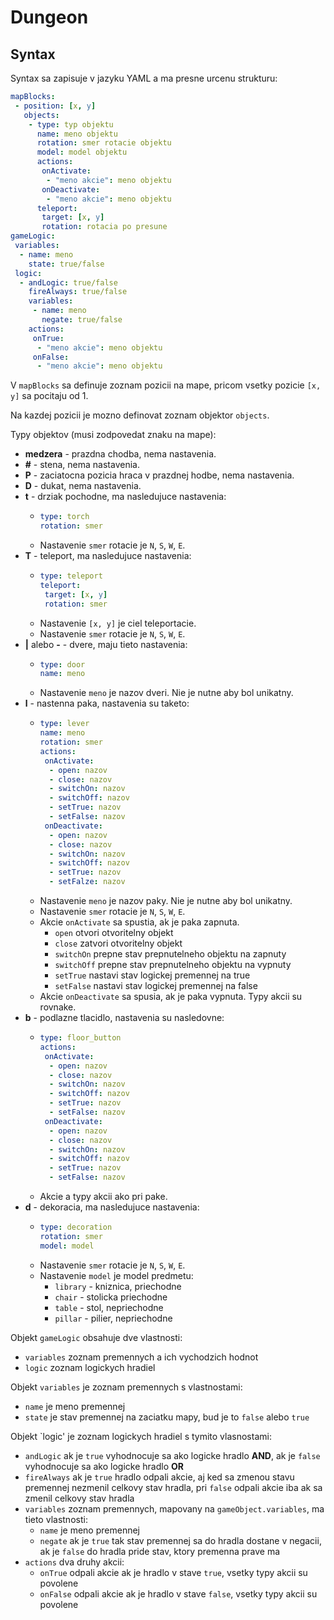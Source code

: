 Dungeon
=======

Syntax
------

Syntax sa zapisuje v jazyku YAML a ma presne urcenu strukturu:

```yaml
mapBlocks:
 - position: [x, y]
   objects:
    - type: typ objektu
      name: meno objektu
      rotation: smer rotacie objektu
      model: model objektu
      actions:
       onActivate:
        - "meno akcie": meno objektu
       onDeactivate:
        - "meno akcie": meno objektu
      teleport:
       target: [x, y]
       rotation: rotacia po presune
gameLogic:
 variables:
  - name: meno
    state: true/false
 logic:
  - andLogic: true/false
    fireAlways: true/false
    variables:
     - name: meno
       negate: true/false
    actions:
     onTrue:
      - "meno akcie": meno objektu
     onFalse:
      - "meno akcie": meno objektu
```

V `mapBlocks` sa definuje zoznam pozicii na mape, pricom vsetky pozicie `[x, y]` sa pocitaju od 1.

Na kazdej pozicii je mozno definovat zoznam objektor `objects`.

Typy objektov (musi zodpovedat znaku na mape):

 * **medzera** - prazdna chodba, nema nastavenia.
 * **#** - stena, nema nastavenia.
 * **P** - zaciatocna pozicia hraca v prazdnej hodbe, nema nastavenia.
 * **D** - dukat, nema nastavenia.
 * **t** - drziak pochodne, ma nasledujuce nastavenia:
   * ```yaml
     type: torch
     rotation: smer
     ```
   * Nastavenie `smer` rotacie je `N`, `S`, `W`, `E`.
 * **T** - teleport, ma nasledujuce nastavenia:
   * ```yaml
     type: teleport
     teleport:
      target: [x, y]
      rotation: smer
     ```
   * Nastavenie `[x, y]` je ciel teleportacie.
   * Nastavenie `smer` rotacie je `N`, `S`, `W`, `E`.
 * **|** alebo **-** - dvere, maju tieto nastavenia:
   * ```yaml
     type: door
     name: meno
     ```
   * Nastavenie `meno` je nazov dveri. Nie je nutne aby bol unikatny.
 * **l** - nastenna paka, nastavenia su taketo:
   * ```yaml
     type: lever
     name: meno
     rotation: smer
     actions:
      onActivate:
       - open: nazov
       - close: nazov
       - switchOn: nazov
       - switchOff: nazov
       - setTrue: nazov
       - setFalse: nazov
      onDeactivate:
       - open: nazov
       - close: nazov
       - switchOn: nazov
       - switchOff: nazov  
       - setTrue: nazov
       - setFalze: nazov
     ```
   * Nastavenie `meno` je nazov paky. Nie je nutne aby bol unikatny.
   * Nastavenie `smer` rotacie je `N`, `S`, `W`, `E`.
   * Akcie `onActivate` sa spustia, ak je paka zapnuta.
     * `open` otvori otvoritelny objekt
     * `close` zatvori otvoritelny objekt
     * `switchOn` prepne stav prepnutelneho objektu na zapnuty
     * `switchOff` prepne stav prepnutelneho objektu na vypnuty
     * `setTrue` nastavi stav logickej premennej na true
     * `setFalse` nastavi stav logickej premennej na false
   * Akcie `onDeactivate` sa spusia, ak je paka vypnuta. Typy akcii su rovnake.
 * **b** - podlazne tlacidlo, nastavenia su nasledovne:
   * ```yaml
     type: floor_button
     actions:
      onActivate:
       - open: nazov
       - close: nazov
       - switchOn: nazov
       - switchOff: nazov
       - setTrue: nazov
       - setFalse: nazov       
      onDeactivate:
       - open: nazov
       - close: nazov
       - switchOn: nazov
       - switchOff: nazov 
       - setTrue: nazov
       - setFalse: nazov       
     ```
   * Akcie a typy akcii ako pri pake.
 * **d** - dekoracia, ma nasledujuce nastavenia:
   * ```yaml
     type: decoration
     rotation: smer
     model: model
     ```
   * Nastavenie `smer` rotacie je `N`, `S`, `W`, `E`.
   * Nastavenie `model` je model predmetu:
     * `library` - kniznica, priechodne
     * `chair` - stolicka priechodne
     * `table` - stol, nepriechodne
     * `pillar` - pilier, nepriechodne

Objekt `gameLogic` obsahuje dve vlastnosti:
 * `variables` zoznam premennych a ich vychodzich hodnot
 * `logic` zoznam logickych hradiel
 
Objekt `variables` je zoznam premennych s vlastnostami:
 * `name` je meno premennej
 * `state` je stav premennej na zaciatku mapy, bud je to `false` alebo `true`

Objekt `logic' je zoznam logickych hradiel s tymito vlasnostami:

 * `andLogic` ak je `true` vyhodnocuje sa ako logicke hradlo **AND**, ak je `false` vyhodnocuje sa ako logicke hradlo **OR**
 * `fireAlways` ak je `true` hradlo odpali akcie, aj ked sa zmenou stavu premennej nezmenil celkovy stav hradla, pri `false` odpali akcie iba ak sa zmenil celkovy stav hradla
 * `variables` zoznam premennych, mapovany na `gameObject.variables`, ma tieto vlastnosti:
   * `name` je meno premennej
   * `negate` ak je `true` tak stav premennej sa do hradla dostane v negacii, ak je `false` do hradla pride stav, ktory premenna prave ma
 * `actions` dva druhy akcii:
   * `onTrue` odpali akcie ak je hradlo v stave `true`, vsetky typy akcii su povolene
   * `onFalse` odpali akcie ak je hradlo v stave `false`, vsetky typy akcii su povolene
